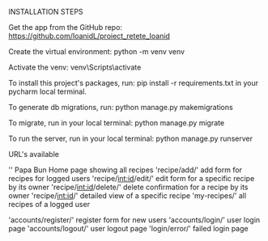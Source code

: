 INSTALLATION STEPS

Get the app from the GitHub repo: https://github.com/IoanidL/proiect_retete_Ioanid

Create the virtual environment: python -m venv venv

Activate the venv: venv\Scripts\activate

To install this project's packages, run: pip install -r requirements.txt in your pycharm local terminal. 

To generate db migrations, run: python manage.py makemigrations

To migrate, run in your local terminal: python manage.py migrate

To run the server, run in your local terminal: python manage.py runserver

URL's available

'' Papa Bun Home page showing all recipes
'recipe/add/' add form for recipes for logged users
'recipe/<int:id>/edit/' edit form for a specific recipe by its owner
'recipe/<int:id>/delete/' delete confirmation for a recipe by its owner
'recipe/<int:id>/' detailed view of a specific recipe
'my-recipes/' all recipes of a logged user

'accounts/register/' register form for new users
'accounts/login/' user login page
'accounts/logout/' user logout page
'login/error/' failed login page